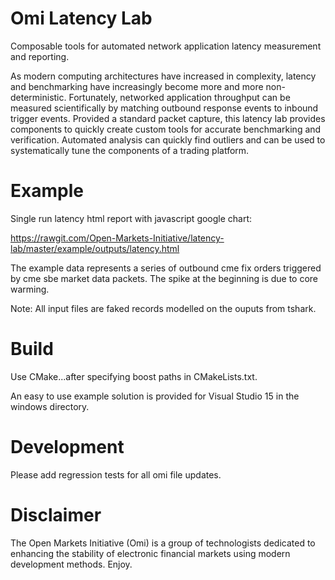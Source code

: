 # Omi Latency Lab
Composable tools for automated network application latency measurement and reporting.

As modern computing architectures have increased in complexity, latency and benchmarking have increasingly become more and more non-deterministic. Fortunately, networked application throughput can be measured scientifically by matching outbound response events to inbound trigger events.  Provided a standard packet capture, this latency lab provides components to quickly create custom tools for accurate benchmarking and verification.  Automated analysis can quickly find outliers and can be used to systematically tune the components of a trading platform. 

# Example
Single run latency html report with javascript google chart:

https://rawgit.com/Open-Markets-Initiative/latency-lab/master/example/outputs/latency.html

The example data represents a series of outbound cme fix orders triggered by cme sbe market data packets. The spike at the beginning is due to core warming. 


Note: All input files are faked records modelled on the ouputs from tshark.

# Build
Use CMake...after specifying boost paths in CMakeLists.txt.

An easy to use example solution is provided for Visual Studio 15 in the windows directory. 

# Development
Please add regression tests for all omi file updates.  

# Disclaimer
The Open Markets Initiative (Omi) is a group of technologists dedicated to enhancing the stability of electronic financial markets using modern development methods. Enjoy.
